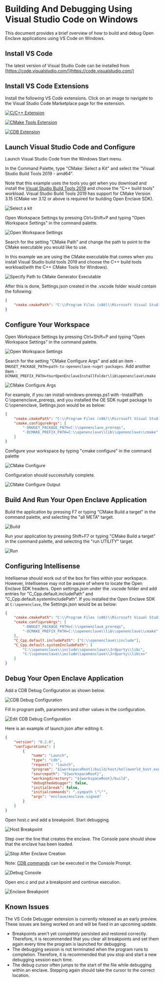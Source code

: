 # Building And Debugging Using Visual Studio Code on Windows

This document provides a brief overview of how to build and debug Open Enclave applications using VS Code on Windows.

## Install VS Code

The latest version of Visual Studio Code can be installed from [https://code.visualstudio.com/](https://code.visualstudio.com/)

## Install VS Code Extensions

Install the following VS Code extensions. Click on an image to navigate to the Visual Studio Code Marketplace page for the extension.

[![C/C++ Extension](images/VSCodeCppExtension.png)](https://marketplace.visualstudio.com/items?itemName=ms-vscode.cpptools)

[![CMake Tools Extension](images/VSCodeCMakeToolsExtension.png)](https://marketplace.visualstudio.com/items?itemName=vector-of-bool.cmake-tools)

[![CDB Extension](images/VSCodeCDBExtension.png)](https://marketplace.visualstudio.com/items?itemName=MicrosoftDebuggingPlatform.vscode-cdb)

## Launch Visual Studio Code and Configure

Launch Visual Studio Code from the Windows Start menu.

In the Command Palette, type "CMake: Select a Kit" and select the "Visual Studio Build Tools 2019 - amd64".

Note that this example uses the tools you get when you download and install the [Visual Studio Build Tools 2019](https://aka.ms/vs/16/release/vs_buildtools.exe) and choose the "C++ build tools" workload. Visual Studio Build Tools 2019 has support for CMake Version 3.15 (CMake ver 3.12 or above is required for building Open Enclave SDK).

![Select a kit](images/VSCodeSelectAKit.png)

Open Workspace Settings by pressing Ctrl+Shift+P and typing "Open Workspace Settings" in the command palette.

![Open Workspace Settings](images/VSCodeOpenWorkspaceSettings.png)

Search for the setting "CMake Path" and change the path to point to the CMake executable you would like to use.

In this example we are using the CMake executable that comes when you install Visual Studio build tools 2019 and choose the C++ build tools workload(with the C++ CMake Tools for Windows).

![Specify Path to CMake Generator Executable](images/VSCodeCMakeExe.png)

After this is done, Settings.json created in the .vscode folder would contain the following:

```json
{
    "cmake.cmakePath": "C:\\Program Files (x86)\\Microsoft Visual Studio\\2019\\BuildTools\\Common7\\IDE\\CommonExtensions\\Microsoft\\CMake\\CMake\\bin\\cmake.exe"
}
```

## Configure Your Workspace

Open Workspace Settings by pressing Ctrl+Shift+P and typing "Open Workspace Settings" in the command palette.

![Open Workspace Settings](images/VSCodeOpenWorkspaceSettings.png)

Search for the setting "CMake Configure Args" and add an item `-DNUGET_PACKAGE_PATH=path-to-openenclave-nuget-packages`.
Add another item `-DCMAKE_PREFIX_PATH=YourOpenEnclaveInstallFolder\lib\openenclave\cmake`

![CMake Configure Args](images/VSCodeCMakeConfigureArgs.png)

For example, if you ran install-windows-prereqs.ps1 with -InstallPath C:\openenclave_prereqs, and you installed the OE SDK nuget package to C:\openenclave, Settings.json would be as below:

```json
{
    "cmake.cmakePath": "C:\\Program Files (x86)\\Microsoft Visual Studio\\2019\\BuildTools\\Common7\\IDE\\CommonExtensions\\Microsoft\\CMake\\CMake\\bin\\cmake.exe",
    "cmake.configureArgs": [
        "-DNUGET_PACKAGE_PATH=C:\\openenclave_prereqs",
        "-DCMAKE_PREFIX_PATH=C:\\openenclave\\lib\\openenclave\\cmake"
    ]
}
```

Configure your workspace by typing "cmake configure" in the command palette

![CMake Configure](images/VSCodeCMakeConfigure.png)

Configuration should successfully complete.

![CMake Configure Output](images/VSCodeCMakeConfigureOutput.png)

## Build And Run Your Open Enclave Application

Build the application by pressing F7 or typing "CMake Build a target" in the command palette, and selecting the "all META" target.

![Build](images/VSCodeBuild.png)

Run your application by pressing Shift+F7 or typing "CMake Build a target" in the command palette, and selecting the "run UTILITY" target.

![Run](images/VSCodeRun.png)

## Configuring Intellisense

Intellisense should work out of the box for files within your workspace. However, Intellisense may not be aware of where to locate the Open Enclave SDK headers.
Open settings.json under the .vscode folder and add entries for "C_Cpp.default.includePath" and "C_Cpp.default.systemIncludePath".
If you installed the Open Enclave SDK at `C:\openenclave`, the Settings.json would be as below:

```json
{
    "cmake.cmakePath": "C:\\Program Files (x86)\\Microsoft Visual Studio\\2019\\BuildTools\\Common7\\IDE\\CommonExtensions\\Microsoft\\CMake\\CMake\\bin\\cmake.exe",
    "cmake.configureArgs": [
        "-DNUGET_PACKAGE_PATH=C:\\openenclave_prereqs",
        "-DCMAKE_PREFIX_PATH=C:\\openenclave\\lib\\openenclave\\cmake"
    ],
    "C_Cpp.default.includePath": ["C:\\openenclave\\include"],
    "C_Cpp.default.systemIncludePath": [
        "C:\\openenclave\\include\\openenclave\\3rdparty\\libc",
        "C:\\openenclave\\include\\openenclave\\3rdparty\\libcxx"
    ]
}
```

## Debug Your Open Enclave Application

Add a CDB Debug Configuration as shown below.

![CDB Debug Configuration](images/VSCodeDebugConfiguration.png)

Fill in program path, parameters and other values in the configuration.

![Edit CDB Debug Configuration](images/VSCodeEditDebugConfiguration.png)

Here is an example of launch.json after editing it.

```json
{
    "version": "0.2.0",
    "configurations": [
        {
            "name": "Launch",
            "type": "cdb",
            "request": "launch",
            "program": "${workspaceRoot}/build/host/helloworld_host.exe",
            "sourcepath": "${workspaceRoot}",
            "workingdirectory": "${workspaceRoot}/build",
            "debugthedebugger": false,
            "initialbreak": false,
            "initialcommands": ".sympath \"\"",
            "args": "enclave/enclave.signed"
        }
    ]
}
```

Open host.c and add a breakpoint. Start debugging.

![Host Breakpoint](images/VSCodeHostBreakpoint.png)

Step over the line that creates the enclave. The Console pane should show that the enclave has been loaded.

![Stop After Enclave Creation](images/VSCodeStopAfterEnclaveCreation.png)

Note: [CDB commands](https://docs.microsoft.com/en-us/windows-hardware/drivers/debugger/) can be executed in the Console Prompt.

![Debug Console](images/VSCodeDebugConsole.png)

Open enc.c and put a breakpoint and continue execution.

![Enclave Breakpoint](images/VSCodeEnclaveBreakpoint.png)


## Known Issues

The VS Code Debugger extension is currently released as an early preview.
These issues are being worked on and will be fixed in an upcoming update.

- Breakpoints aren't yet completely persisted and restored correctly.
Therefore, it is recommended that you clear all breakpoints and set them again every time the program is launched for debugging.
- The debugging session is not terminated when the program runs to completion.
Therefore, it is recommended that you stop and start a new debugging session each time.
- The debug cursor often jumps to the start of the file while debugging within an enclave.
Stepping again should take the cursor to the correct location.
